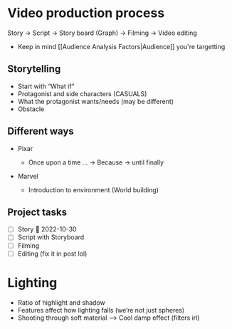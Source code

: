 # Video production process
Story -> Script -> Story board (Graph) -> Filming -> Video editing 
- Keep in mind [[Audience Analysis Factors|Audience]] you're targetting

## Storytelling
- Start with “What if”
- Protagonist and side characters (CASUALS)
- What the protagonist wants/needs (may be different)
- Obstacle
## Different ways
-  Pixar
	- Once upon a time … -> Because -> until finally


-  Marvel
	- Introduction to environment (World building)
## Project tasks
- [ ] Story 📅 2022-10-30
- [ ] Script with Storyboard
- [ ] Filming
- [ ] Editing (fix it in post lol)

# Lighting
- Ratio of highlight and shadow
- Features affect how lighting falls (we’re not just spheres)
- Shooting through soft material –> Cool damp effect (filters irl)